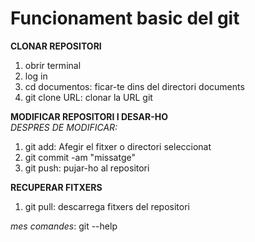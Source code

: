 # Funcionament basic del git

__CLONAR REPOSITORI__  
1. obrir terminal
2. log in
3. cd documentos: ficar-te dins del directori documents
4. git clone URL: clonar la URL git

__MODIFICAR REPOSITORI I DESAR-HO__  
_DESPRES DE MODIFICAR:_  

1. git add: Afegir el fitxer o directori seleccionat
2. git commit -am "missatge"
3. git push: pujar-ho al repositori

__RECUPERAR FITXERS__

1. git pull: descarrega fitxers del repositori

_mes comandes_:
git --help

